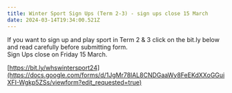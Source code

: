```yaml
---
title: Winter Sport Sign Ups (Term 2-3) - sign ups close 15 March
date: 2024-03-14T19:34:00.521Z
---
```

If you want to sign up and play sport in Term 2 & 3 click on the bit.ly below and read carefully before submitting form.  
Sign Ups close on Friday 15 March.

[https://bit.ly/whswintersport24](https://docs.google.com/forms/d/1JgMr78lAL8CNDGaaWy8FeEKdXXoGGuiXFI-Wgkp5ZSs/viewform?edit_requested=true)